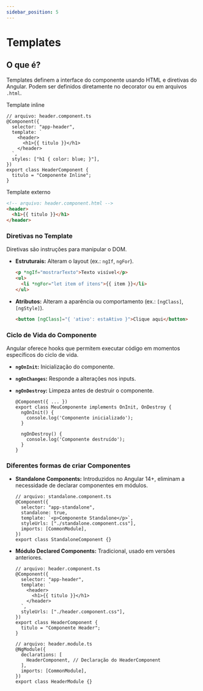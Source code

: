```yaml
---
sidebar_position: 5
---
```


# Templates

## O que é?

Templates definem a interface do componente usando HTML e diretivas do Angular. Podem ser definidos diretamente no decorator ou em arquivos `.html`.

Template inline

```tsx showLineNumbers
// arquivo: header.component.ts
@Component({
  selector: "app-header",
  template: `
    <header>
      <h1>{{ titulo }}</h1>
    </header>
  `,
  styles: ["h1 { color: blue; }"],
})
export class HeaderComponent {
  titulo = "Componente Inline";
}
```

Template externo

```html showLineNumbers
<!-- arquivo: header.component.html -->
<header>
  <h1>{{ titulo }}</h1>
</header>
```

### Diretivas no Template

Diretivas são instruções para manipular o DOM.

- **Estruturais:** Alteram o layout (ex.: `ngIf`, `ngFor`).

  ```html showLineNumbers
  <p *ngIf="mostrarTexto">Texto visível</p>
  <ul>
    <li *ngFor="let item of itens">{{ item }}</li>
  </ul>
  ```

- **Atributos:** Alteram a aparência ou comportamento (ex.: `[ngClass]`, `[ngStyle]`).

  ```html showLineNumbers
  <button [ngClass]="{ 'ativo': estaAtivo }">Clique aqui</button>
  ```

### Ciclo de Vida do Componente

Angular oferece hooks que permitem executar código em momentos específicos do ciclo de vida.

- **`ngOnInit`:** Inicialização do componente.

- **`ngOnChanges`:** Responde a alterações nos inputs.

- **`ngOnDestroy`:** Limpeza antes de destruir o componente.

  ```tsx showLineNumbers
  @Component({ ... })
  export class MeuComponente implements OnInit, OnDestroy {
    ngOnInit() {
      console.log('Componente inicializado');
    }

    ngOnDestroy() {
      console.log('Componente destruído');
    }
  }
  ```

### Diferentes formas de criar Componentes

- **Standalone Components:** Introduzidos no Angular 14+, eliminam a necessidade de declarar componentes em módulos.

  ```tsx showLineNumbers
  // arquivo: standalone.component.ts
  @Component({
    selector: "app-standalone",
    standalone: true,
    template: `<p>Componente Standalone</p>`,
    styleUrls: ["./standalone.component.css"],
    imports: [CommonModule],
  })
  export class StandaloneComponent {}
  ```

- **Módulo Declared Components:** Tradicional, usado em versões anteriores.

  ```tsx showLineNumbers
  // arquivo: header.component.ts
  @Component({
    selector: "app-header",
    template: `
      <header>
        <h1>{{ titulo }}</h1>
      </header>
    `,
    styleUrls: ["./header.component.css"],
  })
  export class HeaderComponent {
    titulo = "Componente Header";
  }
  ```

  ```tsx showLineNumbers
  // arquivo: header.module.ts
  @NgModule({
    declarations: [
      HeaderComponent, // Declaração do HeaderComponent
    ],
    imports: [CommonModule],
  })
  export class HeaderModule {}
  ```
